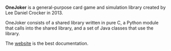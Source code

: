 **OneJoker** is a general-purpose card game and simulation library created by Lee Daniel Crocker in 2013.

OneJoker consists of a shared library written in pure C, a Python module that calls into the shared library, and a set of Java classes that use the library.

The [website](http://lcrocker.github.io/OneJoker) is the best documentation.
